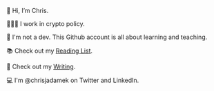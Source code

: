 👋 Hi, I’m Chris.  

👨🏻‍💻 I work in crypto policy.

📓 I'm not a dev. This Github account is all about learning and teaching. 

📚 Check out my [Reading List](/readingList.md). 

📝 Check out my [Writing](/writingList.md).

💻 I'm @chrisjadamek on Twitter and LinkedIn. 


